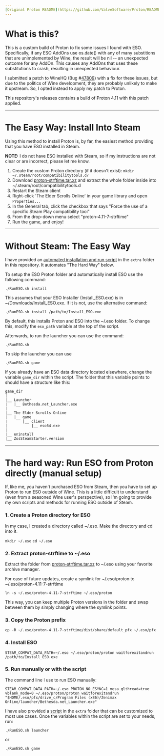 ```yaml
---
[Original Proton README](https://github.com/ValveSoftware/Proton/README.md)
---
```


What is this?
=====

This is a custom build of Proton to fix some issues I found with ESO. Specifically, if any ESO AddOns use os.date()
with any of many substitions that are unimplemented by Wine, the result will be nil -- an unexpected outcome for any AddOn.
This causes any AddOns that uses these substitutions to crash, resulting in unexpected behaviour.

I submitted a patch to WineHQ (Bug #[47809](https://bugs.winehq.org/show_bug.cgi?id=47809)) with a fix for these issues,
but due to the politics of Wine development, they are probably unlikely to make it upstream. So, I opted instead to
apply my patch to Proton.

This repository's releases contains a build of Proton 4.11 with this patch applied.

-----
The Easy Way: Install Into Steam
=====

Using this method to install Proton is, by far, the easiest method providing that you have ESO installed in Steam.

**NOTE:** I do not have ESO installed with Steam, so if my instructions are not clear or are incorrect, please let me know.

1. Create the custom Proton directory (if it doesn't exist): `mkdir ~/.steam/root/compatibilitytools.d/`
2. Download [proton-strftime.tar.xz](https://github.com/chuck-r/Proton/releases/latest/download/proton-strftime.tar.xz) and extract the whole folder inside into ~/.steam/root/compatibilitytools.d
3. Restart the Steam client
4. Right-click 'The Elder Scrolls Online' in your game library and open `Properties...`
5. In the General tab, click the checkbox that says "Force the use of a specific Steam Play compatibility tool"
6. From the drop-down menu select "proton-4.11-7-strftime"
7. Run the game, and enjoy!

-----
Without Steam: The Easy Way
=====

I have provided an [automated installation and run script](https://raw.githubusercontent.com/chuck-r/Proton/proton-4.11-strftime/extra/RunESO.sh) in the `extra` folder in this repository. It automates
"The Hard Way" below.

To setup the ESO Proton folder and automatically install ESO use the following command:

    ./RunESO.sh install

This assumes that your ESO Installer (Install\_ESO.exe) is in ~/Downloads/Install_ESO.exe. If it is not, use the
alternative command:

    ./RunESO.sh install /path/to/Install_ESO.exe

By default, this installs Proton and ESO into the ~/.eso folder. To change this, modify the `eso_path` variable at the top of the script.

Afterwards, to run the launcher you can use the command:

    ./RunESO.sh

To skip the launcher you can use

    ./RunESO.sh game

If you already have an ESO data directory located elsewhere, change the variable `game_dir` within the script. The folder that
this variable points to should have a structure like this:

    game_dir
    |
    |__ Launcher
    |   |__ Bethesda.net_Launcher.exe
    |
    |__ The Elder Scrolls Online
    |   |__ game
    |       |__ client
    |           |__ eso64.exe
    |
    |__ uninstall
    |__ ZosSteamStarter.version

-----
The hard way: Run ESO from Proton directly (manual setup)
=====

If, like me, you haven't purchased ESO from Steam, then you have to set up Proton to run ESO outside of Wine. This
is a little difficult to understand (even from a seasoned Wine user's perspective), so I'm going to provide my own
scripts and methods for running ESO outside of Steam.

### 1. Create a Proton directory for ESO
In my case, I created a directory called ~/.eso. Make the directory and cd into it.

`mkdir ~/.eso`
`cd ~/.eso`

### 2. Extract proton-strftime to ~/.eso
Extract the folder from [proton-strftime.tar.xz](https://github.com/chuck-r/Proton/releases/latest/download/proton-strftime.tar.xz) to ~/.eso using your favorite archive manager.

For ease of future updates, create a symlink for ~/.eso/proton to ~/.eso/proton-4.11-7-strftime

`ln -s ~/.eso/proton-4.11-7-strftime ~/.eso/proton`

This way, you can keep multiple Proton versions in the folder and swap between them by simply changing where the symlink
points.

### 3. Copy the Proton prefix
`cp -R ~/.eso/proton-4.11-7-strftime/dist/share/default_pfx ~/.eso/pfx`

### 4. Install ESO
`STEAM_COMPAT_DATA_PATH=~/.eso ~/.eso/proton/proton waitforexitandrun /path/to/Install_ESO.exe`

### 5. Run manually or with the script
The command line I use to run ESO manually:

    STEAM_COMPAT_DATA_PATH=~/.eso PROTON_NO_ESYNC=1 mesa_glthread=true vblank_mode=0 ~/.eso/proton/proton waitforexitandrun "$HOME/.eso/pfx/drive_c/Program Files (x86)/Zenimax Online/launcher/Bethesda.net_Launcher.exe"

I have also provided a [script](https://raw.githubusercontent.com/chuck-r/Proton/proton-4.11-strftime/extra/RunESO.sh) in the `extra` folder that can be customized to most use cases. Once the variables within the script are set to your needs, run:

    ./RunESO.sh launcher

or

    ./RunESO.sh game
